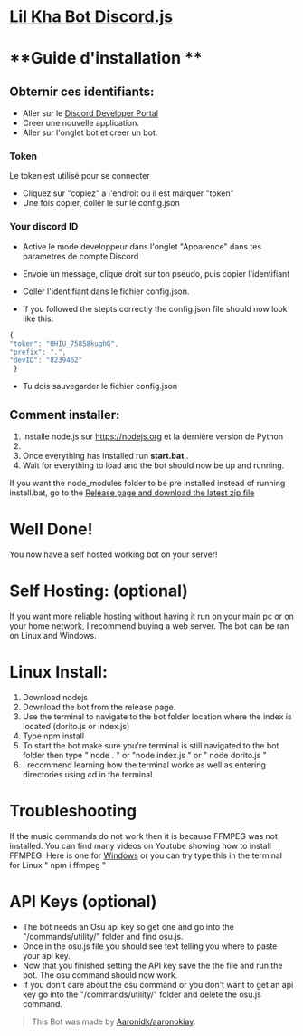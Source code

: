 # [Lil Kha Bot Discord.js](https://github.com/Lil-Salty-cpu/bot3) 

# **Guide d'installation **

## Obternir ces identifiants:
* Aller sur le [Discord Developer Portal](https://discordapp.com/developers/applications/)
* Creer une nouvelle application.
* Aller sur l'onglet bot et creer un bot.
### Token
Le token est utilisé pour se connecter
* Cliquez sur "copiez" a l'endroit ou il est marquer "token"
* Une fois copier, coller le sur le config.json

 ### Your discord ID
 * Active le mode developpeur dans l'onglet "Apparence" dans tes parametres de compte Discord
 * Envoie un message, clique droit sur ton pseudo, puis copier l'identifiant
 * Coller l'identifiant dans le fichier config.json.
 
 * If you followed the stepts correctly the config.json file should now look like this:
  ```js 
  {
  "token": "UHIU_75858kughG",
  "prefix": ".",
  "devID": "8239462"
   }
  ```
  * Tu dois sauvegarder le fichier config.json

## Comment installer:
1. Installe node.js sur https://nodejs.org et la dernière version de Python
2. 
3. Once everything has installed run **start.bat** .
4. Wait for everything to load and the bot should now be up and running.

If you want the node_modules folder to be pre installed instead of running install.bat, go to the [Release page and download the latest zip file](https://github.com/Aaronidk/Dorito-bot-discord.js/releases) 


# Well Done!
You now have a self hosted working bot on your server!

# Self Hosting: (optional)
If you want more reliable hosting without having it run on your main pc or on your home network, I recommend buying a web server.
The bot can be ran on Linux and Windows.

# Linux Install:
1. Download nodejs
2. Download the bot from the release page.
3. Use the terminal to navigate to the bot folder location where the index is located (dorito.js or index.js)
4. Type npm install
5. To start the bot make sure you're terminal is still navigated to the bot folder then type " node . " or "node index.js " or " node dorito.js "
6. I recommend learning how the terminal works as well as entering directories using cd in the terminal.

# Troubleshooting
If the music commands do not work then it is because FFMPEG was not installed.
You can find many videos on Youtube showing how to install FFMPEG.
Here is one for [Windows](https://www.youtube.com/watch?v=qjtmgCb8NcE)
or you can try type this in the terminal for Linux " npm i ffmpeg "

# API Keys (optional)
* The bot needs an Osu api key so get one and go into the "/commands/utility/" folder and find osu.js.
* Once in the osu.js file you should see text telling you where to paste your api key.
* Now that you finished setting the API key save the the file and run the bot. The osu command should now work.
* If you don't care about the osu command or you don't want to get an api key go into the "/commands/utility/" folder and delete the osu.js command. 

> This Bot was made by [Aaronidk/aaronokiay]().
